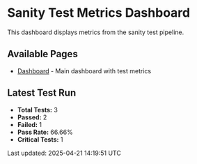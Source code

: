 # Sanity Test Metrics Dashboard

This dashboard displays metrics from the sanity test pipeline.

## Available Pages

- [Dashboard](index.html) - Main dashboard with test metrics

## Latest Test Run

- **Total Tests:** 3
- **Passed:** 2
- **Failed:** 1
- **Pass Rate:** 66.66%
- **Critical Tests:** 1

Last updated: 2025-04-21 14:19:51 UTC

